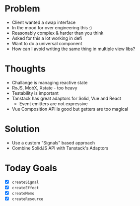 # Problem

- Client wanted a swap interface
- In the mood for over engineering this :)
- Reasonably complex & harder than you think
- Asked for this a lot working in defi
- Want to do a universal component
- How can I avoid writing the same thing in multiple view libs?

# Thoughts

- Challange is managing reactive state
- RxJS, MobX, Xstate - too heavy
- Testability is important
- Tanstack has great adaptors for Solid, Vue and React
  - Event emitters are not expressive
- Vue Composition API is good but getters are too magical

# Solution

- Use a custom "Signals" based approach
- Combine SolidJS API with Tanstack's Adaptors

# Today Goals

- [x] `createSignal`
- [x] `createEffect`
- [x] `createMemo`
- [x] `createResource`
